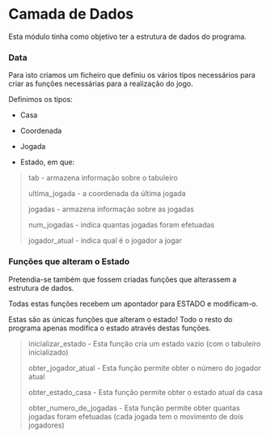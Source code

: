 # Camada de Dados

Esta módulo tinha como objetivo ter a estrutura de dados do programa.

### Data

Para isto criamos um ficheiro que definiu os vários tipos necessários para criar as funções necessárias para a realização do jogo.

Definimos os tipos:

- Casa

- Coordenada

- Jogada

- Estado, em que:

> tab - armazena informação sobre o tabuleiro
>
> ultima_jogada - a coordenada da última jogada
>
> jogadas - armazena informação sobre as jogadas
>
> num_jogadas - indica quantas jogadas foram efetuadas 
>
> jogador_atual - indica qual é o jogador a jogar


### Funções que alteram o Estado

Pretendia-se também que fossem criadas funções que alterassem a estrutura de dados.

Todas estas funções recebem um apontador para ESTADO e modificam-o. 

Estas são as únicas funções que alteram o estado! Todo o resto do programa apenas modifica o estado através destas funções.

> inicializar_estado - Esta função cria um estado vazio (com o tabuleiro inicializado)
>
> obter_jogador_atual - Esta função permite obter o número do jogador atual
>
> obter_estado_casa - Esta função permite obter o estado atual da casa
>
> obter_numero_de_jogadas - Esta função permite obter quantas jogadas foram efetuadas (cada jogada tem o movimento de dois jogadores)
